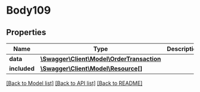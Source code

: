 # Body109

## Properties
Name | Type | Description | Notes
------------ | ------------- | ------------- | -------------
**data** | [**\Swagger\Client\Model\OrderTransaction**](OrderTransaction.md) |  | [optional] 
**included** | [**\Swagger\Client\Model\Resource[]**](Resource.md) |  | [optional] 

[[Back to Model list]](../../README.md#documentation-for-models) [[Back to API list]](../../README.md#documentation-for-api-endpoints) [[Back to README]](../../README.md)

